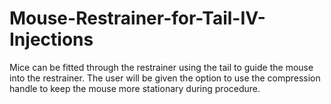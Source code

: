 # Mouse-Restrainer-for-Tail-IV-Injections
Mice can be fitted through the restrainer using the tail to guide the mouse into the restrainer. The user will be given the option to use the compression handle to keep the mouse more stationary during procedure. 
